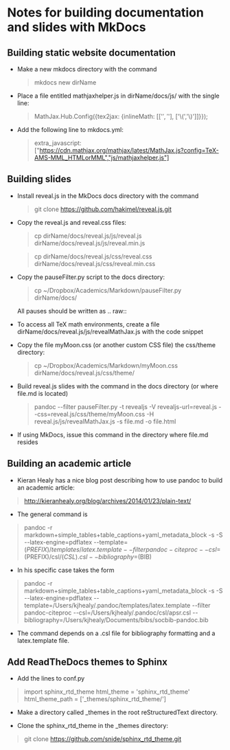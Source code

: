 # Notes for building documentation and slides with MkDocs

## Building static website documentation

* Make a new mkdocs directory with the command

  > mkdocs new dirName

* Place a file entitled mathjaxhelper.js in dirName/docs/js/ with the single
  line:

  > MathJax.Hub.Config({tex2jax: {inlineMath: [['$','$'], ['\\(','\\)']]}});

* Add the following line to mkdocs.yml:

  > extra_javascript: ["https://cdn.mathjax.org/mathjax/latest/MathJax.js?config=TeX-AMS-MML_HTMLorMML","js/mathjaxhelper.js"]

## Building slides

* Install reveal.js in the MkDocs docs directory with the command

  > git clone https://github.com/hakimel/reveal.js.git

* Copy the reveal.js and reveal.css files:

  > cp dirName/docs/reveal.js/js/reveal.js dirName/docs/reveal.js/js/reveal.min.js

  > cp dirName/docs/reveal.js/css/reveal.css dirName/docs/reveal.js/css/reveal.min.css

* Copy the pauseFilter.py script to the docs directory:

  > cp ~/Dropbox/Academics/Markdown/pauseFilter.py dirName/docs/

  All pauses should be written as .. raw:: <!--pause-->

* To access all TeX math environments, create a file
  dirName/docs/reveal.js/js/revealMathJax.js with the code snippet

  <script type="text/x-mathjax-config">
    MathJax.Hub.Config({
      tex2jax: {
  	  inlineMath: [ ['$','$'], ["\\(","\\)"] ],
	  displayMath: [ ['$$','$$'], ["\\[","\\]"] ],	
	  processEscapes: true,
	  displaystyle: true
      },
      "HTML-CSS": { availableFonts: ["TeX"] }
    });
  </script><script type="text/javascript"
    src="http://cdn.mathjax.org/mathjax/latest/MathJax.js?config=TeX-AMS-MML_HTMLorMML-full">
  </script>

* Copy the file myMoon.css (or another custom CSS file) the css/theme directory:

  > cp ~/Dropbox/Academics/Markdown/myMoon.css dirName/docs/reveal.js/css/theme/

* Build reveal.js slides with the command in the docs directory (or
  where file.md is located)

  > pandoc --filter pauseFilter.py -t revealjs -V revealjs-url=reveal.js --css=reveal.js/css/theme/myMoon.css -H reveal.js/js/revealMathJax.js -s file.md -o file.html

* If using MkDocs, issue this command in the directory where file.md
  resides

## Building an academic article

* Kieran Healy has a nice blog post describing how to use pandoc to
  build an academic article:

> http://kieranhealy.org/blog/archives/2014/01/23/plain-text/

* The general command is

> pandoc -r markdown+simple_tables+table_captions+yaml_metadata_block
  -s -S --latex-engine=pdflatex
  --template=$(PREFIX)/templates/latex.template --filter
  pandoc-citeproc --csl=$(PREFIX)/csl/$(CSL).csl --bibliography=$(BIB)

* In his specific case takes the form

> pandoc -r markdown+simple_tables+table_captions+yaml_metadata_block -s -S --latex-engine=pdflatex --template=/Users/kjhealy/.pandoc/templates/latex.template --filter pandoc-citeproc --csl=/Users/kjhealy/.pandoc/csl/apsr.csl --bibliography=/Users/kjhealy/Documents/bibs/socbib-pandoc.bib

* The command depends on a .csl file for bibliography formatting and a
  latex.template file.

## Add ReadTheDocs themes to Sphinx

* Add the lines to conf.py

> import sphinx_rtd_theme
> html_theme = 'sphinx_rtd_theme'
> html_theme_path = ['_themes/sphinx_rtd_theme/']

* Make a directory called _themes in the root reStructuredText
  directory.

* Clone the sphinx_rtd_theme in the _themes directory:

> git clone https://github.com/snide/sphinx_rtd_theme.git
